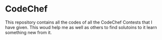 # CodeChef
This repository contains all the codes of all the CodeChef Contests that I have given. This woud help me as well as others to find solutoins to it learn something new from it.
